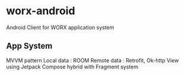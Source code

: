 # worx-android
Android Client for WORX application system

## App System
MVVM pattern
Local data : ROOM
Remote data : Retrofit, Ok-http
View using Jetpack Compose hybrid with Fragment system
